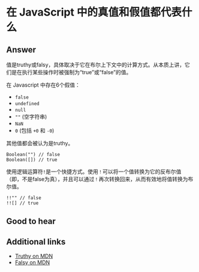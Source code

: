# 在 JavaScript 中的真值和假值都代表什么

## Answer

值是truthy或falsy，具体取决于它在布尔上下文中的计算方式。从本质上讲，它们是在执行某些操作时被强制为“true”或“false”的值。

在 Javascript 中存在6个假值：

* `false`
* `undefined`
* `null`
* `""` (空字符串)
* `NaN`
* `0` (包括 `+0` 和 `-0`)

其他值都会被认为是truthy。

```es6
Boolean("") // false
Boolean([]) // true
```

使用逻辑运算符`!`是一个快捷方式。使用`！`可以将一个值转换为它的反布尔值（即，不是false为真），并且可以通过`！`再次转换回来，从而有效地将值转换为布尔值。

```es6
!!"" // false
!![] // true
```

## Good to hear

## Additional links

* [Truthy on MDN](https://developer.mozilla.org/en/docs/Glossary/Truthy)
* [Falsy on MDN](https://developer.mozilla.org/en-US/docs/Glossary/Falsy)

<!-- tags: (javascript) -->

<!-- expertise: (1) -->
